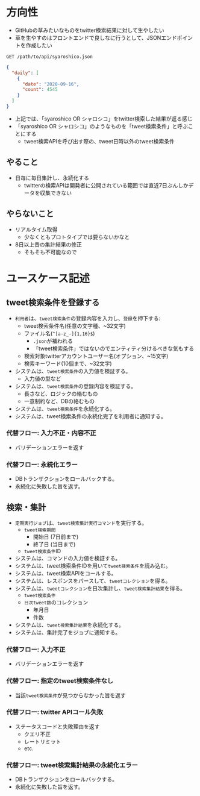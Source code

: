 # 方向性

- GitHubの草みたいなものをtwitter検索結果に対して生やしたい
- 草を生やすのはフロントエンドで良しなに行うとして、JSONエンドポイントを作成したい

```
GET /path/to/api/syaroshico.json
```

```json
{
  "daily": [
    {
      "date": "2020-09-16",
      "count": 4545
    }
  ]
}
```

- 上記では、「syaroshico OR シャロシコ」をtwitter検索した結果が返る感じ
- 「syaroshico OR シャロシコ」のようなものを「tweet検索条件」と呼ぶことにする
  - tweet検索APIを呼び出す際の、tweet日時以外のtweet検索条件


## やること ##

- 日毎に毎日集計し、永続化する
  - twitterの検索APIは開発者に公開されている範囲では直近7日ぶんしかデータを収集できない

## やらないこと ##

- リアルタイム取得
  - 少なくともプロトタイプでは要らないかなと
- 8日以上昔の集計結果の修正
  - そもそも不可能なので


# ユースケース記述 #

## tweet検索条件を登録する ##

- `利用者`は、`tweet検索条件`の登録内容を入力し、`登録`を押下する:
  - tweet検索条件名(任意の文字種、~32文字)
  - ファイル名(`^[a-z_-]{1,16}$`)
    - `.json`が補われる
    - 「tweet検索条件」ではないのでエンティティ分けるべきな気もする
  - 検索対象twitterアカウントユーザー名(オプション、~15文字)
  - 検索キーワード(10個まで、~32文字)
- システムは、`tweet検索条件`の入力値を検証する。
  - 入力値の型など
- システムは、`tweet検索条件`の登録内容を検証する。
  - 長さなど、ロジックの絡むもの
  - 一意制約など、DBの絡むもの
- システムは、`tweet検索条件`を永続化する。
- システムは、tweet検索条件の永続化完了を利用者に通知する。

### 代替フロー: 入力不正・内容不正 ###

- バリデーションエラーを返す

### 代替フロー: 永続化エラー ###

- DBトランザクションをロールバックする。
- 永続化に失敗した旨を返す。


## 検索・集計 ##

- `定期実行ジョブ`は、`tweet検索集計実行コマンド`を実行する。
  - `tweet検索期間`
    - 開始日 (7日前まで)
    - 終了日 (当日まで)
  - `tweet検索条件`ID
- システムは、コマンドの入力値を検証する。
- システムは、tweet検索条件IDを用いて`tweet検索条件`を読み込む。
- システムは、tweet検索APIをコールする。
- システムは、レスポンスをパースして、`tweetコレクション`を得る。
- システムは、`tweetコレクション`を日次集計し、`tweet検索集計結果`を得る。
  - `tweet検索条件`
  - `日次tweet数`のコレクション
    - 年月日
    - 件数
- システムは、`tweet検索集計結果`を永続化する。
- システムは、集計完了をジョブに通知する。


### 代替フロー: 入力不正 ###

- バリデーションエラーを返す


### 代替フロー: 指定のtweet検索条件なし ###

- 当該`tweet検索条件`が見つからなかった旨を返す

### 代替フロー: twitter APIコール失敗 ###

- ステータスコードと失敗理由を返す
  - クエリ不正
  - レートリミット
  - etc.

### 代替フロー: tweet検索集計結果の永続化エラー ###

- DBトランザクションをロールバックする。
- 永続化に失敗した旨を返す。
